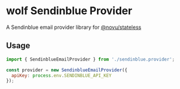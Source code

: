 # wolf Sendinblue Provider

A Sendinblue email provider library for [@novu/stateless](https://github.com/tecklens/tk-wolf/)

## Usage

```javascript
import { SendinblueEmailProvider } from './sendinblue.provider';

const provider = new SendinblueEmailProvider({
  apiKey: process.env.SENDINBLUE_API_KEY
});
```
